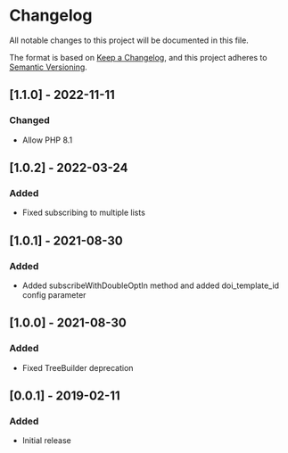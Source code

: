 # Changelog
All notable changes to this project will be documented in this file.

The format is based on [Keep a Changelog](https://keepachangelog.com/en/1.0.0/),
and this project adheres to [Semantic Versioning](https://semver.org/spec/v2.0.0.html).

## [1.1.0] - 2022-11-11
### Changed
- Allow PHP 8.1

## [1.0.2] - 2022-03-24
### Added
- Fixed subscribing to multiple lists

## [1.0.1] - 2021-08-30
### Added
- Added subscribeWithDoubleOptIn method and added doi_template_id config parameter

## [1.0.0] - 2021-08-30
### Added
- Fixed TreeBuilder deprecation

## [0.0.1] - 2019-02-11
### Added
- Initial release
